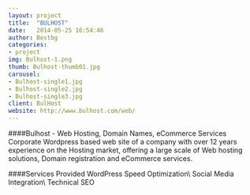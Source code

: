 ```yaml
---
layout: project
title:  "BULHOST"
date:   2014-05-25 16:54:46
author: Bestbg
categories:
- project
img: Bulhost-1.png
thumb: Bulhost-thumb01.jpg
carousel:
- Bulhost-single1.jpg
- Bulhost-single2.jpg
- Bulhost-single3.jpg
client: BulHost
website: http://www.bulhost.com/web/
---
```

####Bulhost - Web Hosting, Domain Names, eCommerce Services
Corporate Wordpress based web site of a company with over 12 years experience on the Hosting market, offering a large scale of Web hosting solutions, Domain registration and eCommerce services.

####Services Provided
WordPress Speed Optimization\\
Social Media Integration\\
Technical SEO